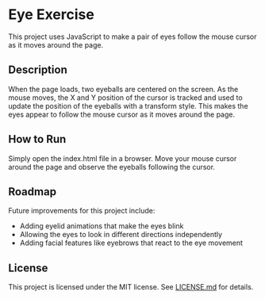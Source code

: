 # Eye Exercise 

This project uses JavaScript to make a pair of eyes follow the mouse cursor as it moves around the page.

## Description

When the page loads, two eyeballs are centered on the screen. As the mouse moves, the X and Y position of the cursor is tracked and used to update the position of the eyeballs with a transform style. This makes the eyes appear to follow the mouse cursor as it moves around the page.

## How to Run

Simply open the index.html file in a browser. Move your mouse cursor around the page and observe the eyeballs following the cursor.

## Roadmap

Future improvements for this project include:

- Adding eyelid animations that make the eyes blink
- Allowing the eyes to look in different directions independently
- Adding facial features like eyebrows that react to the eye movement

## License

This project is licensed under the MIT license. See [LICENSE.md](LICENSE.md) for details.
